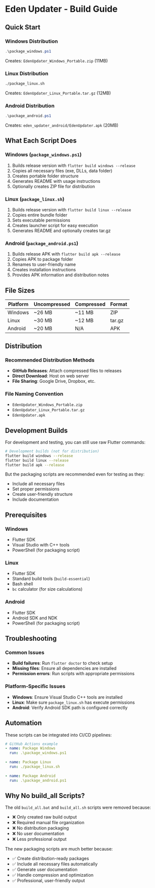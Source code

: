 # Eden Updater - Build Guide

## Quick Start

### Windows Distribution
```powershell
.\package_windows.ps1
```
Creates: `EdenUpdater_Windows_Portable.zip` (11MB)

### Linux Distribution  
```bash
./package_linux.sh
```
Creates: `EdenUpdater_Linux_Portable.tar.gz` (12MB)

### Android Distribution
```powershell
.\package_android.ps1  
```
Creates: `eden_updater_android/EdenUpdater.apk` (20MB)

## What Each Script Does

### Windows (`package_windows.ps1`)
1. Builds release version with `flutter build windows --release`
2. Copies all necessary files (exe, DLLs, data folder)
3. Creates portable folder structure
4. Generates README with usage instructions
5. Optionally creates ZIP file for distribution

### Linux (`package_linux.sh`)
1. Builds release version with `flutter build linux --release`
2. Copies entire bundle folder
3. Sets executable permissions
4. Creates launcher script for easy execution
5. Generates README and optionally creates tar.gz

### Android (`package_android.ps1`)
1. Builds release APK with `flutter build apk --release`
2. Copies APK to package folder
3. Renames to user-friendly name
4. Creates installation instructions
5. Provides APK information and distribution notes

## File Sizes

| Platform | Uncompressed | Compressed | Format |
|----------|-------------|------------|---------|
| Windows  | ~26 MB      | ~11 MB     | ZIP     |
| Linux    | ~30 MB      | ~12 MB     | tar.gz  |
| Android  | ~20 MB      | N/A        | APK     |

## Distribution

### Recommended Distribution Methods
- **GitHub Releases**: Attach compressed files to releases
- **Direct Download**: Host on web server
- **File Sharing**: Google Drive, Dropbox, etc.

### File Naming Convention
- `EdenUpdater_Windows_Portable.zip`
- `EdenUpdater_Linux_Portable.tar.gz`  
- `EdenUpdater.apk`

## Development Builds

For development and testing, you can still use raw Flutter commands:

```bash
# Development builds (not for distribution)
flutter build windows --release
flutter build linux --release
flutter build apk --release
```

But the packaging scripts are recommended even for testing as they:
- Include all necessary files
- Set proper permissions
- Create user-friendly structure
- Include documentation

## Prerequisites

### Windows
- Flutter SDK
- Visual Studio with C++ tools
- PowerShell (for packaging script)

### Linux  
- Flutter SDK
- Standard build tools (`build-essential`)
- Bash shell
- `bc` calculator (for size calculations)

### Android
- Flutter SDK
- Android SDK and NDK
- PowerShell (for packaging script)

## Troubleshooting

### Common Issues
- **Build failures**: Run `flutter doctor` to check setup
- **Missing files**: Ensure all dependencies are installed
- **Permission errors**: Run scripts with appropriate permissions

### Platform-Specific Issues
- **Windows**: Ensure Visual Studio C++ tools are installed
- **Linux**: Make sure `package_linux.sh` has execute permissions
- **Android**: Verify Android SDK path is configured correctly

## Automation

These scripts can be integrated into CI/CD pipelines:

```yaml
# GitHub Actions example
- name: Package Windows
  run: .\package_windows.ps1
  
- name: Package Linux  
  run: ./package_linux.sh
  
- name: Package Android
  run: .\package_android.ps1
```

## Why No build_all Scripts?

The old `build_all.bat` and `build_all.sh` scripts were removed because:

- ❌ Only created raw build output
- ❌ Required manual file organization  
- ❌ No distribution packaging
- ❌ No user documentation
- ❌ Less professional output

The new packaging scripts are much better because:

- ✅ Create distribution-ready packages
- ✅ Include all necessary files automatically
- ✅ Generate user documentation
- ✅ Handle compression and optimization
- ✅ Professional, user-friendly output